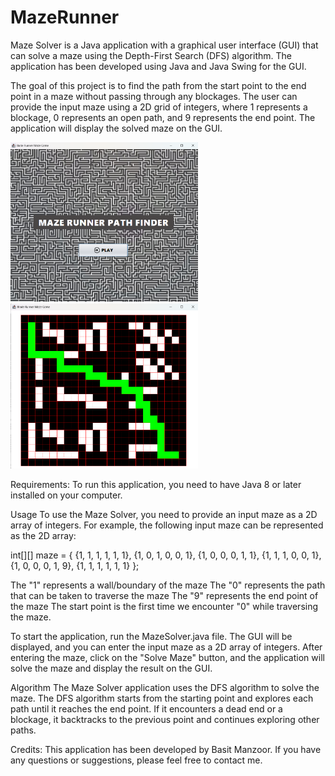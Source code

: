 # MazeRunner
 Maze Solver is a Java application with a graphical user interface (GUI) that can solve a maze using the Depth-First Search (DFS) algorithm. The application has been developed using Java and Java Swing for the GUI.

The goal of this project is to find the path from the start point to the end point in a maze without passing through any blockages. The user can provide the input maze using a 2D grid of integers, where 1 represents a blockage, 0 represents an open path, and 9 represents the end point. The application will display the solved maze on the GUI.
<p float="left">
  <img src="/SS/maze.png" width="300" />
  <img src="/SS/maze2.png" width="300" />
  
</p>
Requirements:
To run this application, you need to have Java 8 or later installed on your computer.

Usage
To use the Maze Solver, you need to provide an input maze as a 2D array of integers. For example, the following input maze can be represented as the 2D array:

int[][] maze = {
    {1, 1, 1, 1, 1, 1},
    {1, 0, 1, 0, 0, 1},
    {1, 0, 0, 0, 1, 1},
    {1, 1, 1, 0, 0, 1},
    {1, 0, 0, 0, 1, 9},
    {1, 1, 1, 1, 1, 1}
};

The "1" represents a wall/boundary of the maze
The "0" represents the path that can be taken to traverse the maze
The "9" represents the end point of the maze
The start point is the first time we encounter "0" while traversing the maze.

To start the application, run the MazeSolver.java file. The GUI will be displayed, and you can enter the input maze as a 2D array of integers. After entering the maze, click on the "Solve Maze" button, and the application will solve the maze and display the result on the GUI.

Algorithm
The Maze Solver application uses the DFS algorithm to solve the maze. The DFS algorithm starts from the starting point and explores each path until it reaches the end point. If it encounters a dead end or a blockage, it backtracks to the previous point and continues exploring other paths.

Credits:
This application has been developed by Basit Manzoor. If you have any questions or suggestions, please feel free to contact me.
